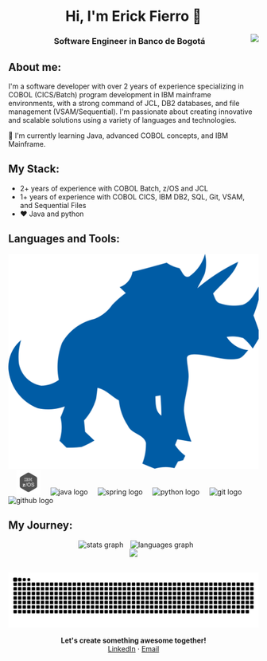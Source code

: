 <h1 align="center">Hi, I'm Erick Fierro 👋 </h1>

<img align="right" src="https://visitor-badge.laobi.icu/badge?page_id=erickfierro.erickfierro&left_color=royalblue&right_color=black"  />

<h3 align="center">Software Engineer in Banco de Bogotá</h3>

## About me:
I'm a software developer with over 2 years of experience specializing in COBOL (CICS/Batch) program development in IBM mainframe environments, with a strong command of JCL, DB2 databases, and file management (VSAM/Sequential). I'm passionate about creating innovative and scalable solutions using a variety of languages and technologies.

🧠 I'm currently learning Java, advanced COBOL concepts, and IBM Mainframe.

## My Stack:
- 2+ years of experience with COBOL Batch, z/OS and JCL
- 1+ years of experience with COBOL CICS, IBM DB2, SQL, Git, VSAM, and Sequential Files
- ❤️ Java and python

## Languages and Tools:
<div>
	<img src="assets/cobol-icon.png" alt="cobol logo" />
	<img width="12" />
	<img src="assets/ibm-zos-icon.png" alt="ibm-zos logo" />
	<img width="12" />
    <img src="https://skillicons.dev/icons?i=java" alt="java logo" />
	<img width="12" />
    <img src="https://skillicons.dev/icons?i=spring" alt="spring logo" />
	<img width="12" />
    <img src="https://skillicons.dev/icons?i=py" alt="python logo" />
	<img width="12" />
    <img src="https://skillicons.dev/icons?i=git" alt="git logo" />
	<img width="12" />
    <img src="https://skillicons.dev/icons?i=github" alt="github logo" />
</div>

## My Journey:
<div align="center">
	<img src="https://github-readme-stats.vercel.app/api?username=erickfierro&hide_title=false&hide_rank=false&show_icons=true&include_all_commits=true&count_private=true&disable_animations=false&theme=dark&locale=en&hide_border=true&order=1&custom_title=Stats" height="150" alt="stats graph" hspace="10" />
	<img src="https://github-readme-stats.vercel.app/api/top-langs?username=erickfierro&locale=en&hide_title=false&layout=compact&card_width=320&langs_count=6&theme=dark&hide_border=true&order=2" height="150" alt="languages graph" />
</div>
<div align="center">
	<img src="https://github-readme-streak-stats-seven-azure.vercel.app/?user=erickfierro&theme=dark&hide_border=true&short_numbers=true&date_format=j%20M%5B%20Y%5D&mode=weekly" />
</div>

##
<div align="center">
	<img src="https://raw.githubusercontent.com/erickfierro/erickfierro/output/snake.svg" alt="Snake animation" />
</div>

<p align=center>
	<b>Let's create something awesome together!</b> <br>
	<a href="https://www.linkedin.com/in/erick-stiven-fierro-perdomo">LinkedIn</a> · <a href="mailto:fierroperdomoerickstiven@gmail.com">Email</a>
</p
